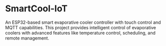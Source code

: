 # SmartCool-IoT
An ESP32-based smart evaporative cooler controller with touch control and MQTT capabilities. This project provides intelligent control of evaporative coolers with advanced features like temperature control, scheduling, and remote management.
